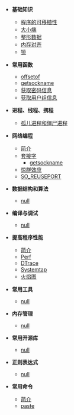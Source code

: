 - **基础知识**

  - [程序的可移植性](linux_c_programming/base/portable.md)
  - [大小端](linux_c_programming/base/endian.md)
  - [整形数据](linux_c_programming/base/integer_range.md)
  - [内存对齐](linux_c_programming/base/memory_alignment.md)
  - [锁](linux_c_programming/base/lock.md)

  
- **常用函数**
  - [offsetof](linux_c_programming/functions/offsetof.md)
  - [getsockname](linux_c_programming/functions/getsockname.md)
  - [获取密码信息](linux_c_programming/functions/获取密码信息.md)  
  - [获取用户组信息](linux_c_programming/functions/获取用户组信息.md)

- **进程、线程、携程**
  - [孤儿进程和僵尸进程](linux_c_programming/process/zombie.md)

- **网络编程**
  - [简介](linux_c_programming/network/)
  - [套接字](linux_c_programming/network/socket/)
    - [getsockname](linux_c_programming/network/socket/getsockname.md)
  - [惊群效应](linux_c_programming/network/thundering_herd.md)
  - [SO_REUSEPORT](linux_c_programming/network/reuseport.md)

- **数据结构和算法**
  - [null](linux_c_programming/algorithm/)

- **编译与调试**
  - [null](linux_c_programming/debug/)

- **提高程序性能**
  - [简介](linux_c_programming/performance/README.md)
  - [Perf](linux_c_programming/performance/perf.md)
  - [DTrace](linux_c_programming/performance/dtrace.md)
  - [Systemtap](linux_c_programming/performance/systemtap.md)
  - [火焰图](linux_c_programming/performance/FlameGraph.md)


- **常用工具**
  - [null](linux_c_programming/tools/)

- **内存管理**
  - [null](linux_c_programming/memory/)

- **常用开源库**
  - [null](linux_c_programming/libs/)

- **正则表达式**
  - [null](linux_c_programming/re/)

- **常用命令**
  - [简介](linux_c_programming/cmds/)
  - [paste](linux_c_programming/cmds/paste.md)
